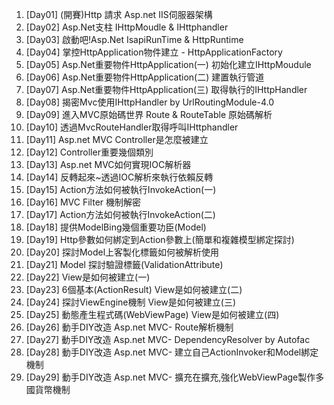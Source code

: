 1. [Day01] (開賽)Http 請求 Asp.net IIS伺服器架構
2. [Day02] Asp.Net支柱 IHttpMoudle & IHttphandler
3. [Day03] 啟動吧!Asp.Net IsapiRunTime & HttpRuntime
4. [Day04] 掌控HttpApplication物件建立 - HttpApplicationFactory
5. [Day05] Asp.Net重要物件HttpApplication(一) 初始化建立IHttpMoudule
6. [Day06] Asp.Net重要物件HttpApplication(二) 建置執行管道
7. [Day07] Asp.Net重要物件HttpApplication(三) 取得執行的IHttpHandler
8. [Day08] 揭密Mvc使用IHttpHandler by UrlRoutingModule-4.0
9. [Day09] 進入MVC原始碼世界 Route & RouteTable 原始碼解析
10. [Day10] 透過MvcRouteHandler取得呼叫IHttphandler
11. [Day11] Asp.net MVC Controller是怎麼被建立
12. [Day12] Controller重要幾個類別
13. [Day13] Asp.net MVC如何實現IOC解析器
14. [Day14] 反轉起來~透過IOC解析來執行依賴反轉
15. [Day15] Action方法如何被執行InvokeAction(一)
16. [Day16] MVC Filter 機制解密
17. [Day17] Action方法如何被執行InvokeAction(二)
18. [Day18] 提供ModelBing幾個重要功臣(Model)
19. [Day19] Http參數如何綁定到Action參數上(簡單和複雜模型綁定探討)
20. [Day20] 探討Model上客製化標籤如何被解析使用
21. [Day21] Model 探討驗證標籤(ValidationAttribute)
22. [Day22] View是如何被建立(一)
23. [Day23] 6個基本(ActionResult) View是如何被建立(二)
24. [Day24] 探討ViewEngine機制 View是如何被建立(三)
25. [Day25] 動態產生程式碼(WebViewPage) View是如何被建立(四)
26. [Day26] 動手DIY改造 Asp.net MVC- Route解析機制
27. [Day27] 動手DIY改造 Asp.net MVC- DependencyResolver by Autofac
28. [Day28] 動手DIY改造 Asp.net MVC- 建立自己ActionInvoker和Model綁定機制
29. [Day29] 動手DIY改造 Asp.net MVC- 擴充在擴充,強化WebViewPage製作多國貨幣機制
